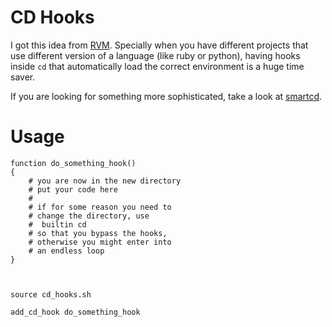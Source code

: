 # CD Hooks

I got this idea from [RVM](https://rvm.io/). Specially when you
have different projects that use different version of a language
(like ruby or python), having hooks inside `cd` that automatically
load the correct environment is a huge time saver.

If you are looking for something more sophisticated, take a look
at [smartcd](https://github.com/cxreg/smartcd).


# Usage

```shell
function do_something_hook()
{
	# you are now in the new directory
	# put your code here
	#
	# if for some reason you need to
	# change the directory, use
	#  builtin cd
	# so that you bypass the hooks,
	# otherwise you might enter into
	# an endless loop
}



source cd_hooks.sh

add_cd_hook do_something_hook
```
